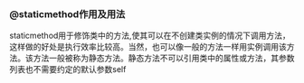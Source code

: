 ### @staticmethod作用及用法
staticmethod用于修饰类中的方法,使其可以在不创建类实例的情况下调用方法，这样做的好处是执行效率比较高。当然，也可以像一般的方法一样用实例调用该方法。该方法一般被称为静态方法。静态方法不可以引用类中的属性或方法，其参数列表也不需要约定的默认参数self